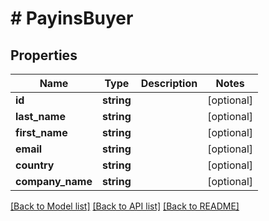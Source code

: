 # # PayinsBuyer

## Properties

Name | Type | Description | Notes
------------ | ------------- | ------------- | -------------
**id** | **string** |  | [optional]
**last_name** | **string** |  | [optional]
**first_name** | **string** |  | [optional]
**email** | **string** |  | [optional]
**country** | **string** |  | [optional]
**company_name** | **string** |  | [optional]

[[Back to Model list]](../../README.md#models) [[Back to API list]](../../README.md#endpoints) [[Back to README]](../../README.md)
